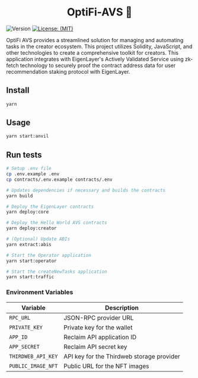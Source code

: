 <h1 align="center">OptiFi-AVS 👋</h1>
<p>
  <img alt="Version" src="https://img.shields.io/badge/version-1.0-blue.svg?cacheSeconds=2592000" />
  <a href="#" target="_blank">
    <img alt="License: (MIT)" src="https://img.shields.io/badge/License-(MIT)-yellow.svg" />
  </a>
</p>

OptiFi AVS provides a streamlined solution for managing and automating tasks in the creator ecosystem.
This project utilizes Solidity, JavaScript, and other technologies to create a comprehensive toolkit for creators.
This application integrates with EigenLayer's Actively Validated Service using zk-fetch technology to securely proof the contract address data for user recommendation staking protocol with EigenLayer.


## Install

```sh
yarn
```

## Usage

```sh
yarn start:anvil
```

## Run tests

```sh
# Setup .env file
cp .env.example .env
cp contracts/.env.example contracts/.env

# Updates dependencies if necessary and builds the contracts 
yarn build

# Deploy the EigenLayer contracts
yarn deploy:core

# Deploy the Hello World AVS contracts
yarn deploy:creator

# (Optional) Update ABIs
yarn extract:abis

# Start the Operator application
yarn start:operator

```

```sh
# Start the createNewTasks application 
yarn start:traffic
```

### Environment Variables

| Variable               | Description                                              |
| ---------------------- | -------------------------------------------------------- |
| `RPC_URL`              | JSON-RPC provider URL                                    |
| `PRIVATE_KEY`          | Private key for the wallet                               |
| `APP_ID`               | Reclaim API application ID                               |
| `APP_SECRET`           | Reclaim API secret key                                   |
| `THIRDWEB_API_KEY`     | API key for the Thirdweb storage provider                |
| `PUBLIC_IMAGE_NFT`     | Public URL for the NFT images                            |



